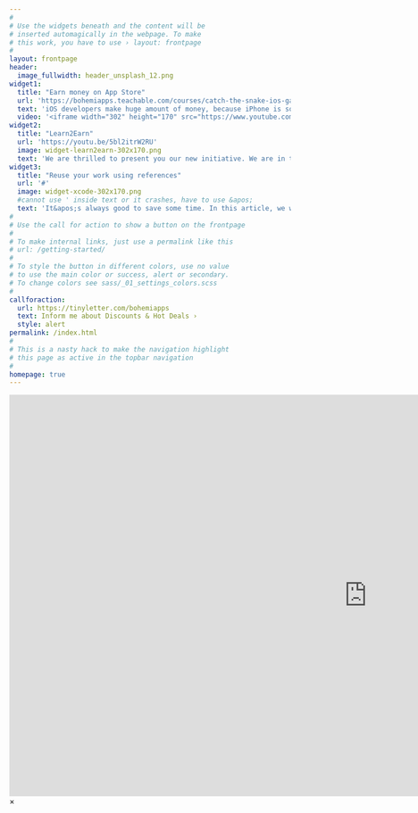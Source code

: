 ```yaml
---
#
# Use the widgets beneath and the content will be
# inserted automagically in the webpage. To make
# this work, you have to use › layout: frontpage
#
layout: frontpage
header:
  image_fullwidth: header_unsplash_12.png
widget1:
  title: "Earn money on App Store"
  url: 'https://bohemiapps.teachable.com/courses/catch-the-snake-ios-game'
  text: 'iOS developers make huge amount of money, because iPhone is so popular. Want to grab your share? Take this course and I will teach you all you need to create your own iOS game and publish it on App Store, so you can make money from selling it.'
  video: '<iframe width="302" height="170" src="https://www.youtube.com/embed/J-rv1AGynaA?rel=0&amp;controls=0&amp;showinfo=0" frameborder="0" allowfullscreen></iframe>'
widget2:
  title: "Learn2Earn"
  url: 'https://youtu.be/5bl2itrW2RU'
  image: widget-learn2earn-302x170.png
  text: 'We are thrilled to present you our new initiative. We are in the process of setting up BOHEMIAPPS university where we will offer ways of learning stuff that can transform to money for our students. Learn2Earn will bring only those articles and lecture that will have this very straight focus. Tell us what you think via Twitter <a href="http://twitter.com/bohemiapps">@bohemiapps</a>.'
widget3:
  title: "Reuse your work using references"
  url: '#'
  image: widget-xcode-302x170.png
  #cannot use ' inside text or it crashes, have to use &apos;
  text: 'It&apos;s always good to save some time. In this article, we will take a look at Xcode&apos;s scene references as a tool to reuse your work.'
#
# Use the call for action to show a button on the frontpage
#
# To make internal links, just use a permalink like this
# url: /getting-started/
#
# To style the button in different colors, use no value
# to use the main color or success, alert or secondary.
# To change colors see sass/_01_settings_colors.scss
#
callforaction:
  url: https://tinyletter.com/bohemiapps
  text: Inform me about Discounts & Hot Deals ›
  style: alert
permalink: /index.html
#
# This is a nasty hack to make the navigation highlight
# this page as active in the topbar navigation
#
homepage: true
---
```


<div id="videoModal" class="reveal-modal large" data-reveal="">
  <div class="flex-video widescreen vimeo" style="display: block;">
    <iframe width="1280" height="720" src="https://www.youtube.com/embed/3b5zCFSmVvU" frameborder="0" allowfullscreen></iframe>
  </div>
  <a class="close-reveal-modal">&#215;</a>
</div>
